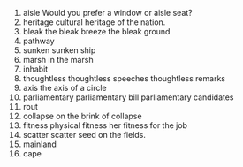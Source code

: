 01. aisle
    Would you prefer a window or aisle seat?
02. heritage
    cultural heritage of the nation.
03. bleak
    the bleak breeze
    the bleak ground
04. pathway
05. sunken
    sunken ship
06. marsh
    in the marsh
07. inhabit
08. thoughtless
    thoughtless speeches
    thoughtless remarks
09. axis
    the axis of a circle
10. parliamentary
    parliamentary bill
    parliamentary candidates
11. rout
12. collapse
    on the brink of collapse
13. fitness
    physical fitness
    her fitness for the job
14. scatter
    scatter seed on the fields.
15. mainland
16. cape        
                                
        
